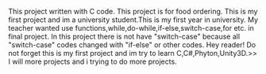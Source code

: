 This project written with C code.
This project is for food ordering.
This is my first project and im a university student.This is my first year in university.
My teacher wanted use functions,while,do-while,if-else,switch-case,for etc. in final project.
In this project there is not have "switch-case" because all "switch-case" codes changed with "if-else" or other codes.
Hey reader! Do not forget this is my first project and im try to learn C,C#,Phyton,Unity3D.>> I will more projects and i trying to do more projects. 
